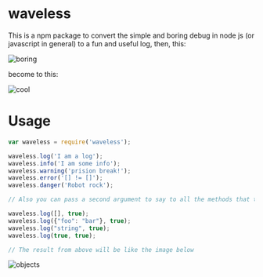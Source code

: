 # waveless

This is a npm package to convert the simple and boring debug in node js (or javascript in general) to a fun and useful log, then, this:

![boring](http://i.imgur.com/L3qyUuW.png)

become to this:

![cool](http://i.imgur.com/bbj63p7.png)

# Usage

```javascript
var waveless = require('waveless');

waveless.log('I am a log');
waveless.info('I am some info');
waveless.warning('prision break!');
waveless.error('[] != []');
waveless.danger('Robot rock');

// Also you can pass a second argument to say to all the methods that the first argument should be handled as an object

waveless.log([], true);
waveless.log({"foo": "bar"}, true);
waveless.log("string", true);
waveless.log(true, true);

// The result from above will be like the image below

```

![objects](http://i.imgur.com/iaBf6kc.png)
